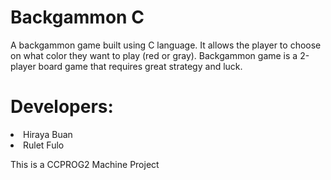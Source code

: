 # Backgammon C
A backgammon game built using C language. It allows the player to choose on what color they want to play (red or gray). Backgammon game is a 2-player board game that requires great strategy and luck.
# Developers:
<li> Hiraya Buan
<li> Rulet Fulo
  
This is a CCPROG2 Machine Project 
